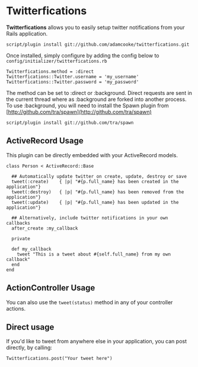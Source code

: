 Twitterfications
==================

**Twitterfications** allows you to easily setup twitter notifications from your Rails application.

    script/plugin install git://github.com/adamcooke/twitterfications.git

Once installed, simply configure by adding the config below to `config/initializer/twitterfications.rb`

    Twitterfications.method = :direct
    Twitterfications::Twitter.username = 'my_username'
    Twitterfications::Twitter.password = 'my_password'

The method can be set to :direct or :background. Direct requests are sent in the current thread where as 
:background are forked into another process. To use :background, you will need to install the Spawn plugin
from [http://github.com/tra/spawn](http://github.com/tra/spawn)

    script/plugin install git://github.com/tra/spawn

ActiveRecord Usage
------------------
This plugin can be directly embedded with your ActiveRecord models.

    class Person < ActiveRecord::Base
      
      ## Automatically update twitter on create, update, destroy or save
      tweet(:create)    { |p| "#{p.full_name} has been created in the application"}
      tweet(:destroy)   { |p| "#{p.full_name} has been removed from the application"}
      tweet(:update)    { |p| "#{p.full_name} has been updated in the application"}
      
      ## Alternatively, include twitter notifications in your own callbacks
      after_create :my_callback
      
      private
      
      def my_callback
        tweet "This is a tweet about #{self.full_name} from my own callback"
      end
    end

ActionController Usage
------------------
You can also use the `tweet(status)` method in any of your controller actions.

Direct usage
------------------
If you'd like to tweet from anywhere else in your application, you can post directly, by
calling:

    Twitterfications.post("Your tweet here")
  